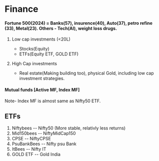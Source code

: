 # Finance

#### Fortune 500(2024) = Banks(57), insurence(40), Auto(37), petro refine (33), Metal(23). Others - Tech(AI), weight loss drugs.

1. Low cap investments (<20L)
   - Stocks(Equity)
   - ETFs(Equity ETF, GOLD ETF)

2. High Cap investments
   - Real estate(Making building too), physical Gold, including low cap investment strategies.


#### Mutual funds [Active MF, Index MF]

Note- Index MF is almost same as Nifty50 ETF.

## ETFs
1. Niftybees    --  Nifty50  (More stable, relativly less returns)
2. Mid150bees   -- NiftyMidCap150
3. CPSE         -- NiftyCPSE
4. PsuBankBees  -- Nifty psu Bank
5. ItBees       -- Nifty IT
6. GOLD ETF     -- Gold India


